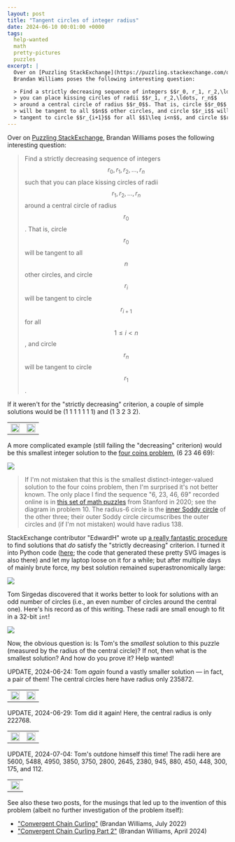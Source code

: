 ```yaml
---
layout: post
title: "Tangent circles of integer radius"
date: 2024-06-10 00:01:00 +0000
tags:
  help-wanted
  math
  pretty-pictures
  puzzles
excerpt: |
  Over on [Puzzling StackExchange](https://puzzling.stackexchange.com/questions/126548/geometry-puzzle-tangent-circles-with-integer-radii),
  Brandan Williams poses the following interesting question:

  > Find a strictly decreasing sequence of integers $$r_0, r_1, r_2,\ldots, r_n$$ such that
  > you can place kissing circles of radii $$r_1, r_2,\ldots, r_n$$
  > around a central circle of radius $$r_0$$. That is, circle $$r_0$$
  > will be tangent to all $$n$$ other circles, and circle $$r_i$$ will be
  > tangent to circle $$r_{i+1}$$ for all $$1\leq i<n$$, and circle $$r_n$$ will be tangent to circle $$r_1$$.
---
```


Over on [Puzzling StackExchange](https://puzzling.stackexchange.com/questions/126548/geometry-puzzle-tangent-circles-with-integer-radii),
Brandan Williams poses the following interesting question:

> Find a strictly decreasing sequence of integers $$r_0, r_1, r_2,\ldots, r_n$$ such that
> you can place kissing circles of radii $$r_1, r_2,\ldots, r_n$$
> around a central circle of radius $$r_0$$. That is, circle $$r_0$$
> will be tangent to all $$n$$ other circles, and circle $$r_i$$ will be
> tangent to circle $$r_{i+1}$$ for all $$1\leq i<n$$, and circle $$r_n$$ will be tangent to circle $$r_1$$.

If it weren't for the "strictly decreasing" criterion, a couple of simple solutions would be
(1 1 1 1 1 1 1) and (1 3 2 3 2).

<table>
  <tr>
    <td><img width="100%" style="vertical-align: middle;" src="/blog/images/2024-06-10-circles-seven-1s.svg"/></td>
    <td><img width="100%" style="vertical-align: middle;" src="/blog/images/2024-06-10-circles-1-3-2-3-2.svg"/></td>
  </tr>
</table>

A more complicated example (still failing the "decreasing" criterion) would be this smallest integer solution
to the [four coins problem](https://mathworld.wolfram.com/FourCoinsProblem.html), (6 23 46 69):

![](/blog/images/2024-06-10-circles-6-23-46-69.svg)

> If I'm not mistaken that this is the smallest distinct-integer-valued solution
> to the four coins problem, then I'm surprised it's not better known.
> The only place I find the sequence "6, 23, 46, 69" recorded online is in
> [this set of math puzzles](https://sumo.stanford.edu/pdfs/smt2020/geometry-problems.pdf)
> from Stanford in 2020; see the diagram in problem 10. The radius-6 circle is the
> [inner Soddy circle](https://en.wikipedia.org/wiki/Soddy_circles_of_a_triangle) of the other three;
> their outer Soddy circle circumscribes the outer circles and (if I'm not mistaken) would have radius 138.

StackExchange contributor "EdwardH" wrote up [a really fantastic procedure](https://puzzling.stackexchange.com/questions/126548/geometry-puzzle-tangent-circles-with-integer-radii/126674#126674)
to find solutions that *do* satisfy the "strictly decreasing" criterion. I turned it into Python code
([here](https://github.com/Quuxplusone/RecreationalMath/tree/master/TangentCircles); the code that generated
these pretty SVG images is also there) and let my laptop loose on it for a while; but after multiple days
of mainly brute force, my best solution remained superastronomically large:

![](/blog/images/2024-06-10-circles-2941564115506288009572255050208.svg)

Tom Sirgedas discovered that it works better to look for solutions with an odd number of circles (i.e.,
an even number of circles around the central one). Here's his record as of this writing. These radii are
small enough to fit in a 32-bit `int`!

![](/blog/images/2024-06-10-circles-476991963.svg)

Now, the obvious question is: Is Tom's the *smallest* solution to this puzzle (measured by the radius of
the central circle)? If not, then what is the smallest solution? And how do you prove it? Help wanted!

UPDATE, 2024-06-24: Tom *again* found a vastly smaller solution — in fact, a pair of them!
The central circles here have radius only 235872.

<table>
  <tr>
    <td><img width="100%" style="vertical-align: middle;" src="/blog/images/2024-06-10-circles-235872a.svg"/></td>
    <td><img width="100%" style="vertical-align: middle;" src="/blog/images/2024-06-10-circles-235872b.svg"/></td>
  </tr>
</table>

UPDATE, 2024-06-29: Tom did it again! Here, the central radius is only 222768.

<table>
  <tr>
    <td><img width="100%" style="vertical-align: middle;" src="/blog/images/2024-06-10-circles-222768a.svg"/></td>
    <td><img width="100%" style="vertical-align: middle;" src="/blog/images/2024-06-10-circles-222768b.svg"/></td>
  </tr>
</table>

UPDATE, 2024-07-04: Tom's outdone himself this time! The radii here are
5600, 5488, 4950, 3850, 3750, 2800, 2645, 2380, 945, 880, 450, 448, 300, 175, and 112.

<table>
  <tr>
    <td><img width="100%" style="vertical-align: middle;" src="/blog/images/2024-06-10-circles-5600.svg"/></td>
  </tr>
</table>

See also these two posts, for the musings that led up to the invention of this problem (albeit no further
investigation of the problem itself):

* ["Convergent Chain Curling"](https://achromath.substack.com/p/convergent-chain-curling) (Brandan Williams, July 2022)
* ["Convergent Chain Curling Part 2"](https://achromath.substack.com/p/convergent-chain-curling-part-2) (Brandan Williams, April 2024)
